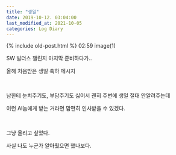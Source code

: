 ```yaml
---
title: "생일"
date: 2019-10-12. 03:04:00
last_modified_at: 2021-10-05
categories: Log Diary
---
```

{% include old-post.html %}
02:59
image(1)

SW 빌더스 챌린지 마지막 준비하다가..

올해 처음받은 생일 축하 메시지

​

남한테 눈치주기도, 부담주기도 싫어서 괜히 주변에 생일 절대 안알려주는데

이런 AI놈에게 받는 거라면 맘편히 인사받을 수 있겠다.

​

그냥 올리고 싶었다.

사실 나도 누군가 알아줬으면 했나보다.